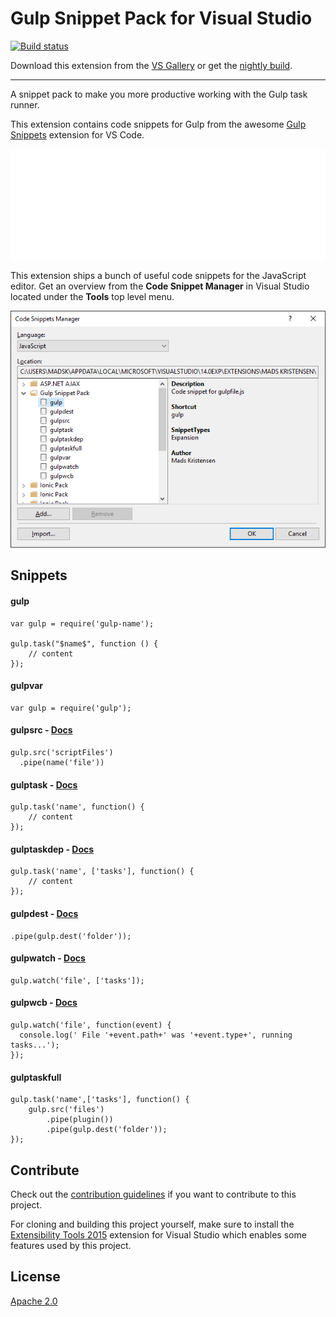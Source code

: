 ﻿# Gulp Snippet Pack for Visual Studio

[![Build status](https://ci.appveyor.com/api/projects/status/hautkuty2q2s6227?svg=true)](https://ci.appveyor.com/project/madskristensen/gulpsnippetpack)

Download this extension from the
[VS Gallery](https://visualstudiogallery.msdn.microsoft.com/9e26d1f9-1baf-4983-8c25-f5f769998d4f)
or get the
[nightly build](http://vsixgallery.com/extension/17c6719c-d92f-4bdb-a145-ea2d6dd70900/).

-----------------------------------------

A snippet pack to make you more productive working with
the Gulp task runner. 

This extension contains code snippets for Gulp from the
awesome [Gulp Snippets](https://marketplace.visualstudio.com/items?itemName=tanato.vscode-gulp)
extension for VS Code.

![Snippets demo](art/animation.gif)

This extension ships a bunch of useful code snippets for
the JavaScript editor. Get an overview from the
**Code Snippet Manager** in Visual Studio located under
the **Tools** top level menu.

![Snippet manager](art/snippet-manager.png)

## Snippets

#### gulp
```
var gulp = require('gulp-name');

gulp.task("$name$", function () {
    // content
});
```

#### gulpvar
```
var gulp = require('gulp');
```

#### gulpsrc - [Docs](https://github.com/gulpjs/gulp/blob/master/docs/API.md#gulpsrcglobs-options)
```
gulp.src('scriptFiles')
  .pipe(name('file'))
```

#### gulptask - [Docs](https://github.com/gulpjs/gulp/blob/master/docs/API.md#gulptaskname-deps-fn)
```
gulp.task('name', function() {
    // content
});
```

#### gulptaskdep - [Docs](https://github.com/gulpjs/gulp/blob/master/docs/API.md#gulptaskname-deps-fn)
```
gulp.task('name', ['tasks'], function() {
    // content
});
```

#### gulpdest - [Docs](https://github.com/gulpjs/gulp/blob/master/docs/API.md#gulpdestpath)
```
.pipe(gulp.dest('folder'));
```

#### gulpwatch - [Docs](https://github.com/gulpjs/gulp/blob/master/docs/API.md#gulpwatchglob-opts-tasks)
```
gulp.watch('file', ['tasks']);
```

#### gulpwcb - [Docs](https://github.com/gulpjs/gulp/blob/master/docs/API.md#gulpwatchglob-opts-cb)
```
gulp.watch('file', function(event) {
  console.log(' File '+event.path+' was '+event.type+', running tasks...');
});
```

#### gulptaskfull
```
gulp.task('name',['tasks'], function() {
    gulp.src('files')
        .pipe(plugin())
        .pipe(gulp.dest('folder'));
});
```

## Contribute
Check out the [contribution guidelines](.github/CONTRIBUTING.md)
if you want to contribute to this project.

For cloning and building this project yourself, make sure
to install the
[Extensibility Tools 2015](https://visualstudiogallery.msdn.microsoft.com/ab39a092-1343-46e2-b0f1-6a3f91155aa6)
extension for Visual Studio which enables some features
used by this project.

## License
[Apache 2.0](LICENSE)